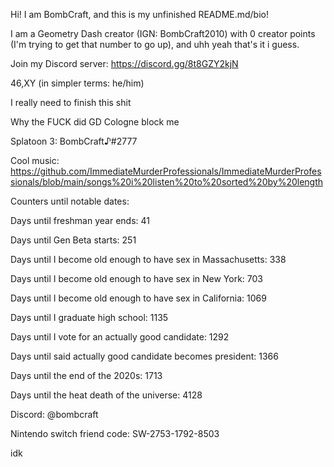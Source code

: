Hi! I am BombCraft, and this is my unfinished README.md/bio!

I am a Geometry Dash creator (IGN: BombCraft2010) with 0 creator points (I'm trying to get that number to go up), and uhh yeah that's it i guess.

Join my Discord server: https://discord.gg/8t8GZY2kjN

46,XY (in simpler terms: he/him)

I really need to finish this shit

Why the FUCK did GD Cologne block me

Splatoon 3: BombCraft♪#2777

Cool music: https://github.com/ImmediateMurderProfessionals/ImmediateMurderProfessionals/blob/main/songs%20i%20listen%20to%20sorted%20by%20length

Counters until notable dates:

Days until freshman year ends: 41

Days until Gen Beta starts: 251

Days until I become old enough to have sex in Massachusetts: 338

Days until I become old enough to have sex in New York: 703

Days until I become old enough to have sex in California: 1069

Days until I graduate high school: 1135

Days until I vote for an actually good candidate: 1292

Days until said actually good candidate becomes president: 1366

Days until the end of the 2020s: 1713

Days until the heat death of the universe: 4128

Discord: @bombcraft

Nintendo switch friend code: SW-2753-1792-8503

idk
